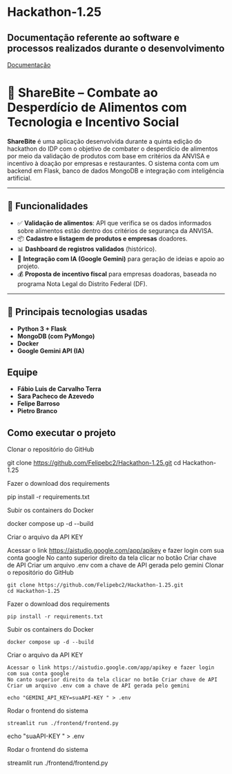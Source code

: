 # Hackathon-1.25

## Documentação referente ao software e processos realizados durante o desenvolvimento 
<p><a href="https://docs.google.com/document/d/13Mq4_E7nHVVTti5fNme2gb14C4IDbfMn1a73ul8kFL0/edit?tab=t.0#heading=h.rgn9e3azl2ay">Documentação</a></p>

# 🥗 ShareBite – Combate ao Desperdício de Alimentos com Tecnologia e Incentivo Social

**ShareBite** é uma aplicação desenvolvida durante a quinta edição do hackathon do IDP com o objetivo de combater o desperdício de alimentos por meio da validação de produtos com base em critérios da ANVISA e incentivo à doação por empresas e restaurantes. O sistema conta com um backend em Flask, banco de dados MongoDB e integração com inteligência artificial.

---

## 🚀 Funcionalidades

- ✅ **Validação de alimentos**: API que verifica se os dados informados sobre alimentos estão dentro dos critérios de segurança da ANVISA.
- 📦 **Cadastro e listagem de produtos e empresas** doadores.
- 📊 **Dashboard de registros validados** (histórico).
- 🤖 **Integração com IA (Google Gemini)** para geração de ideias e apoio ao projeto.
- 💰 **Proposta de incentivo fiscal** para empresas doadoras, baseada no programa Nota Legal do Distrito Federal (DF).

---

## 📁 Principais tecnologias usadas

- **Python 3 + Flask**
- **MongoDB (com PyMongo)**
- **Docker**
- **Google Gemini API (IA)**
  
## Equipe
- **Fábio Luis de Carvalho Terra**
- **Sara Pacheco de Azevedo**
- **Felipe Barroso**
- **Pietro Branco**

## Como executar o projeto

Clonar o repositório do GitHub

git clone https://github.com/Felipebc2/Hackathon-1.25.git
cd Hackathon-1.25

Fazer o download dos requirements

pip install -r requirements.txt

Subir os containers do Docker

docker compose up -d --build

Criar o arquivo da API KEY

Acessar o link https://aistudio.google.com/app/apikey e fazer login com sua conta google
No canto superior direito da tela clicar no botão Criar chave de API
Criar um arquivo .env com a chave de API gerada pelo gemini
Clonar o repositório do GitHub
```
git clone https://github.com/Felipebc2/Hackathon-1.25.git
cd Hackathon-1.25
```
Fazer o download dos requirements
```
pip install -r requirements.txt
```
Subir os containers do Docker
```
docker compose up -d --build
```
Criar o arquivo da API KEY
```
Acessar o link https://aistudio.google.com/app/apikey e fazer login com sua conta google
No canto superior direito da tela clicar no botão Criar chave de API
Criar um arquivo .env com a chave de API gerada pelo gemini

echo "GEMINI_API_KEY=suaAPI-KEY " > .env
```
Rodar o frontend do sistema
```
streamlit run ./frontend/frontend.py
```
echo "suaAPI-KEY " > .env

Rodar o frontend do sistema

streamlit run ./frontend/frontend.py
